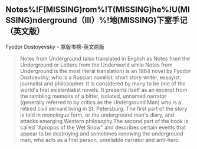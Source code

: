 ## Notes%!F(MISSING)rom%!T(MISSING)he%!U(MISSING)nderground（III）%!地(MISSING)下室手记（英文版）

Fyodor Dostoyevsky  -  原版书榜-英文原版

> Notes from Underground (also translated in English as Notes from the Underground or Letters from the Underworld while Notes from Underground is the most literal translation) is an 1864 novel by Fyodor Dostoevsky, who is a Russian novelist, short story writer, essayist, journalist and philosopher. It is considered by many to be one of the world's first existentialist novels. It presents itself as an excerpt from the rambling memoirs of a bitter, isolated, unnamed narrator (generally referred to by critics as the Underground Man) who is a retired civil servant living in St. Petersburg. The first part of the story is told in monologue form, or the underground man's diary, and attacks emerging Western philosophy.The second part of the book is called "Apropos of the Wet Snow" and describes certain events that appear to be destroying and sometimes renewing the underground man, who acts as a first person, unreliable narrator and anti-hero.
